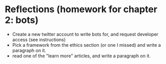 # Reflections (homework for chapter 2: bots)
- Create a new twitter account to write bots for, and request developer access (see instructions)
- Pick a framework from the ethics section (or one I missed) and write a paragraph on it.
- read one of the "learn more" articles, and write a paragraph on it.
